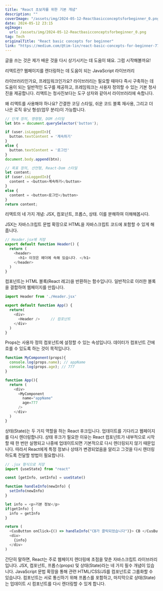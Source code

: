 ```yaml
---
title: "React 초보자를 위한 기본 개념"
description: ""
coverImage: "/assets/img/2024-05-12-Reactbasicconceptsforbeginner_0.png"
date: 2024-05-12 23:15
ogImage: 
  url: /assets/img/2024-05-12-Reactbasicconceptsforbeginner_0.png
tag: Tech
originalTitle: "React basic concepts for beginner"
link: "https://medium.com/@tim-lin/react-basic-concepts-for-beginner-77477a9731d5"
---
```



글을 쓰는 것은 제가 배운 것을 다시 상기시키는 데 도움이 돼요. 그럼 시작해볼까요!

리액트란? 웹페이지를 렌더링하는 데 도움이 되는 JavaScript 라이브러리

라이브러리인가요, 프레임워크인가요? 라이브러리는 필요할 때마다 즉시 구축하는 데 도움이 되는 일반적인 도구를 제공하고, 프레임워크는 사용자 정의할 수 있는 기본 청사진을 제공합니다. 리액트는 청사진보다는 도구 상자와 같아서 라이브러리에 속합니다.

왜 리액트를 사용해야 하나요? 간결한 코딩 스타일, 쉬운 코드 블록 재사용, 그리고 더 나은 로직 유닛 형성(업무 분리)이 가능합니다.



```js
// 단계 정의, 명령형, DOM 스타일
let btn = document.querySelector('button');

if (user.isLoggedIn){
  button.textContent = '계속하기'
}
else {
  button.textContent = '로그인'
}
document.body.append(btn);
```

```js
// 목표 정의, 선언형, React-Dom 스타일
let content;
if (user.isLoggedIn){
  content = <button>계속하기</button>
}
else {
  content = <button>로그인</button>
}
return content;
```

리액트의 네 가지 개념: JSX, 컴포넌트, 프롭스, 상태. 이를 분해하여 이해해봅시다.

JSX는 자바스크립트 문법 확장으로 HTML을 자바스크립트 코드에 포함할 수 있게 해줍니다.




```js
// Header.jsx에 저장
export default function Header() {
  return (
    <header>
      <h1> 이것은 헤더에 속해 있습니다. </h1>
    </header>
  )
}
```

컴포넌트는 HTML 블록(React 레고)을 반환하는 함수입니다. 일반적으로 이러한 블록을 결합하여 웹페이지를 만듭니다.

```js
import Header from './Header.jsx'

export default function App() {
  return(
    <div>
      <Header />     // 컴포넌트
    </div>
  )    
}
```

Props는 사용자 정의 컴포넌트에 설정할 수 있는 속성입니다. 데이터가 컴포넌트 간에 흐를 수 있도록 하는 것이 목적입니다.




```js
function MyComponent(props){
  console.log(props.name); // appName
  console.log(props.age); // 777
}

function App(){
  return (
    <div>
      <MyComponent
        name="appName"
        age=777
      />
    </div>
  )
}
```

상태(State)는 두 가지 역할을 하는 React 후크입니다. 업데이트를 기다리고 웹페이지를 다시 렌더링합니다. 상태 후크가 필요한 이유는 React 컴포넌트가 내부적으로 시작할 때 한 번만 실행되고 나중에 업데이트되면 기본적으로 다시 렌더링되지 않기 때문입니다. 따라서 React에게 특정 정보나 상태가 변경되었음을 알리고 그것을 다시 렌더링하도록 전달할 방법이 필요합니다.

```js
// .jsx 형식으로 저장
import {useState} from "react"

const [getInfo, setInfo] = useState()

function handleInfo(newInfo) {
  setInfo(newInfo)
}

let info = <p>기본 정보</p>
if(getInfo) {
  info = getInfo
}

return (
  <CusButton onClick={() => handleInfo("CB가 클릭되었습니다")}> CB </CusButton>
  <div>
    {info}
  </div>
)
```

간단히 말하면, React는 주로 웹페이지 렌더링에 초점을 맞춘 자바스크립트 라이브러리입니다. JSX, 컴포넌트, 프롭스(props) 및 상태(State)라는 네 가지 필수 개념이 있습니다. JavaScript 문법 확장을 통해 관련 HTML/CSS/JS를 컴포넌트로 그룹화할 수 있습니다. 컴포넌트는 서로 통신하기 위해 프롭스를 포함하고, 마지막으로 상태(State)는 업데이트 시 컴포넌트를 다시 렌더링할 수 있게 합니다.
